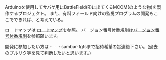 Arduinoを使用してサバゲ用にBattleField(R)に出てくるMCOM(のような物)を製作するプロジェクト。
また、有料フィールド向けの監視プログラムの開発もここでできれば、と考えている。

ロードマップは [ロードマップ](loadmap.md)を参照。
バージョン番号付番規則は[バージョン番号付番規則](Version_number_policy.md)を参照願います。

開発に参加したい方は・・・sambar-fgfsまで招待希望の旨連絡下さい。(過去のプルリク等を見て判断したいと思います。)

